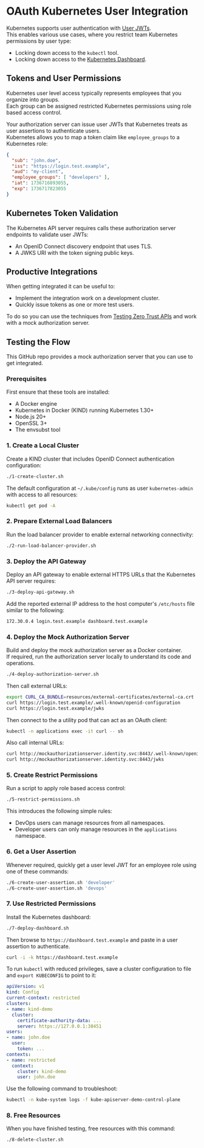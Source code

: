 # OAuth Kubernetes User Integration

Kubernetes supports user authentication with [User JWTs](https://kubernetes.io/docs/reference/access-authn-authz/authentication/#openid-connect-tokens).\
This enables various use cases, where you restrict team Kubernetes permissions by user type:

- Locking down access to the `kubectl` tool.
- Locking down access to the [Kubernetes Dashboard](https://kubernetes.io/docs/tasks/access-application-cluster/web-ui-dashboard/).

## Tokens and User Permissions

Kubernetes user level access typically represents employees that you organize into groups.\
Each group can be assigned restricted Kubernetes permissions using role based access control.

Your authorization server can issue user JWTs that Kubernetes treats as user assertions to authenticate users.\
Kubernetes allows you to map a token claim like `employee_groups` to a Kubernetes role:

```json
{
  "sub": "john.doe",
  "iss": "https://login.test.example",
  "aud": "my-client",
  "employee_groups": [ "developers" ],
  "iat": 1736716893055,
  "exp": 1736717823055
}
```

## Kubernetes Token Validation

The Kubernetes API server requires calls these authorization server endpoints to validate user JWTs:

- An OpenID Connect discovery endpoint that uses TLS.
- A JWKS URI with the token signing public keys.

## Productive Integrations

When getting integrated it can be useful to:

- Implement the integration work on a development cluster.
- Quickly issue tokens as one or more test users.

To do so you can use the techniques from [Testing Zero Trust APIs](https://curity.io/resources/learn/testing-zero-trust-apis/) and work with a mock authorization server.

## Testing the Flow

This GitHub repo provides a mock authorization server that you can use to get integrated.

### Prerequisites

First ensure that these tools are installed:

- A Docker engine
- Kubernetes in Docker (KIND) running Kubernetes 1.30+
- Node.js 20+
- OpenSSL 3+
- The envsubst tool

### 1. Create a Local Cluster

Create a KIND cluster that includes OpenID Connect authentication configuration:

```bash
./1-create-cluster.sh
```

The default configuration at `~/.kube/config` runs as user `kubernetes-admin` with access to all resources:

```bash
kubectl get pod -A
```

### 2. Prepare External Load Balancers

Run the load balancer provider to enable external networking connectivity:

```bash
./2-run-load-balancer-provider.sh
```

### 3. Deploy the API Gateway

Deploy an API gateway to enable external HTTPS URLs that the Kubernetes API server requires:

```bash
./3-deploy-api-gateway.sh
```

Add the reported external IP address to the host computer's `/etc/hosts` file similar to the following:

```bash
172.30.0.4 login.test.example dashboard.test.example
```

### 4. Deploy the Mock Authorization Server

Build and deploy the mock authorization server as a Docker container.\
If required, run the authorization server locally to understand its code and operations.

```bash
./4-deploy-authorization-server.sh
```

Then call external URLs:

```bash
export CURL_CA_BUNDLE=resources/external-certificates/external-ca.crt
curl https://login.test.example/.well-known/openid-configuration
curl https://login.test.example/jwks
```

Then connect to the a utility pod that can act as an OAuth client:

```bash
kubectl -n applications exec -it curl -- sh
```

Also call internal URLs:

```bash
curl http://mockauthorizationserver.identity.svc:8443/.well-known/openid-configuration
curl http://mockauthorizationserver.identity.svc:8443/jwks
```

### 5. Create Restrict Permissions

Run a script to apply role based access control:

```bash
./5-restrict-permissions.sh
```

This introduces the following simple rules:

- DevOps users can manage resources from all namespaces.
- Developer users can only manage resources in the `applications` namespace.

### 6. Get a User Assertion

Whenever required, quickly get a user level JWT for an employee role using one of these commands:

```bash
./6-create-user-assertion.sh 'developer'
./6-create-user-assertion.sh 'devops'
```

### 7. Use Restricted Permissions

Install the Kubernetes dashboard:

```bash
./7-deploy-dashboard.sh
```

Then browse to `https://dashboard.test.example` and paste in a user assertion to authenticate.

```bash
curl -i -k https://dashboard.test.example
```

To run `kubectl` with reduced privileges, save a cluster configuration to file and `export KUBECONFIG` to point to it:

```yaml
apiVersion: v1
kind: Config
current-context: restricted
clusters:
- name: kind-demo
  cluster:
    certificate-authority-data: ...
    server: https://127.0.0.1:38451
users:
- name: john.doe
  user:
    token: ...
contexts:
- name: restricted
  context:
    cluster: kind-demo
    user: john.doe
```

Use the following command to troubleshoot:

```bash
kubectl -n kube-system logs -f kube-apiserver-demo-control-plane
```

### 8. Free Resources

When you have finished testing, free resources with this command:

```bash
./8-delete-cluster.sh
```
